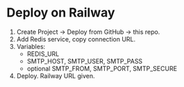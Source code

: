 # Deploy on Railway

1. Create Project → Deploy from GitHub → this repo.
2. Add Redis service, copy connection URL.
3. Variables:
   - REDIS_URL
   - SMTP_HOST, SMTP_USER, SMTP_PASS
   - optional SMTP_FROM, SMTP_PORT, SMTP_SECURE
4. Deploy. Railway URL given.